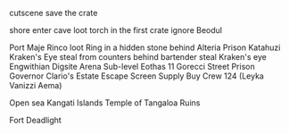 cutscene
    save the crate

shore
    enter cave
        loot torch in the first crate 
        ignore Beodul

Port Maje
    Rinco
    loot Ring in a hidden stone behind Alteria
    Prison
    Katahuzi
    Kraken's Eye
        steal from counters behind bartender
        steal Kraken's eye
    Engwithian Digsite
    Arena Sub-level
        Eothas 11
    Gorecci Street
    Prison
    Governor Clario's Estate
    Escape Screen
        Supply
            Buy Crew 124 (Leyka Vanizzi Aema)

Open sea
    Kangati Islands
        Temple of Tangaloa Ruins

Fort Deadlight
